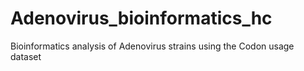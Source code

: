 # Adenovirus_bioinformatics_hc
Bioinformatics analysis of Adenovirus strains using the Codon usage dataset
